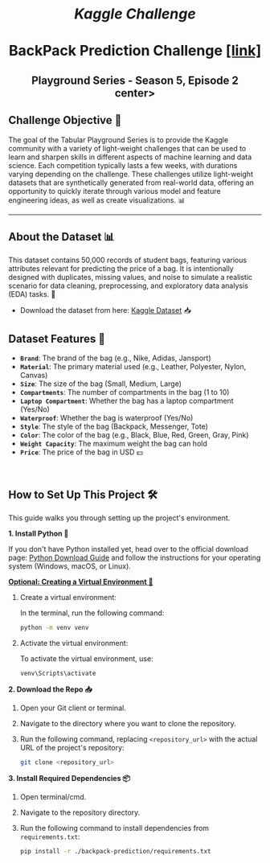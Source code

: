 # <center><i>Kaggle Challenge</i></center>

# <center> BackPack Prediction Challenge [[link]](https://www.kaggle.com/competitions/playground-series-s5e2) <center>

## <center>Playground Series - Season 5, Episode 2 <center>center>

## Challenge Objective 🎯

The goal of the Tabular Playground Series is to provide the Kaggle community with a variety of light-weight challenges that can be used to learn and sharpen skills in different aspects of machine learning and data science. Each competition typically lasts a few weeks, with durations varying depending on the challenge. These challenges utilize light-weight datasets that are synthetically generated from real-world data, offering an opportunity to quickly iterate through various model and feature engineering ideas, as well as create visualizations. 📊

---

## About the Dataset 📊

This dataset contains 50,000 records of student bags, featuring various attributes relevant for predicting the price of a bag. It is intentionally designed with duplicates, missing values, and noise to simulate a realistic scenario for data cleaning, preprocessing, and exploratory data analysis (EDA) tasks. 🧹

- Download the dataset from here: [Kaggle Dataset](https://www.kaggle.com/datasets/souradippal/student-bag-price-prediction-dataset) 📥

## Dataset Features 📝

- **`Brand`**: The brand of the bag (e.g., Nike, Adidas, Jansport)
- **`Material`**: The primary material used (e.g., Leather, Polyester, Nylon, Canvas)
- **`Size`**: The size of the bag (Small, Medium, Large)
- **`Compartments`**: The number of compartments in the bag (1 to 10)
- **`Laptop Compartment`**: Whether the bag has a laptop compartment (Yes/No)
- **`Waterproof`**: Whether the bag is waterproof (Yes/No)
- **`Style`**: The style of the bag (Backpack, Messenger, Tote)
- **`Color`**: The color of the bag (e.g., Black, Blue, Red, Green, Gray, Pink)
- **`Weight Capacity`**: The maximum weight the bag can hold
- **`Price`**: The price of the bag in USD 💵

<br>

## How to Set Up This Project 🛠️

This guide walks you through setting up the project's environment.

**1. Install Python 🐍**

If you don't have Python installed yet, head over to the official download page: [Python Download Guide](https://wiki.python.org/moin/BeginnersGuide/Download) and follow the instructions for your operating system (Windows, macOS, or Linux).

**<u>Optional: Creating a Virtual Environment 🌱</u>**

1. Create a virtual environment:

   In the terminal, run the following command:

   ```bash
   python -m venv venv
   ```

2. Activate the virtual environment:

   To activate the virtual environment, use:

   ```bash
   venv\Scripts\activate
   ```

**2. Download the Repo 📥**

1. Open your Git client or terminal.
2. Navigate to the directory where you want to clone the repository.
3. Run the following command, replacing `<repository_url>` with the actual URL of the project's repository:

   ```bash
   git clone <repository_url>
   ```

**3. Install Required Dependencies 📦**

1. Open terminal/cmd.
2. Navigate to the repository directory.
3. Run the following command to install dependencies from `requirements.txt`:

   ```bash
   pip install -r ./backpack-prediction/requirements.txt
   ```
